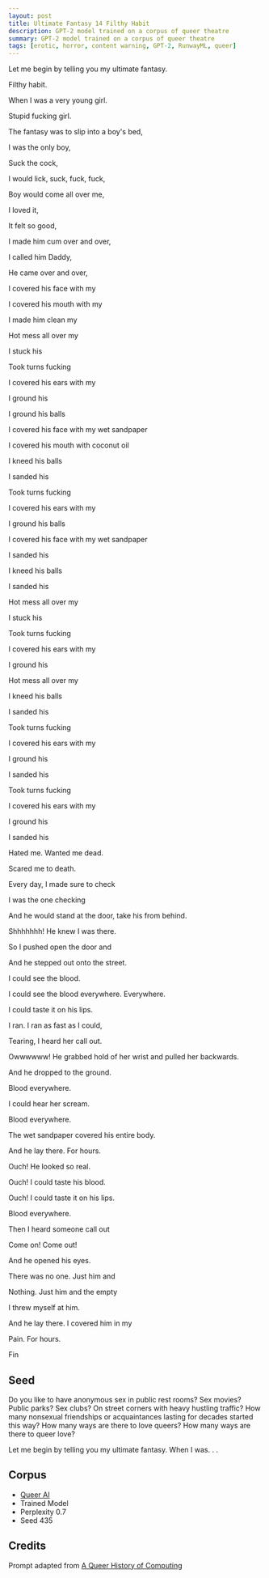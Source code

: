 ```yaml
---
layout: post
title: Ultimate Fantasy 14 Filthy Habit
description: GPT-2 model trained on a corpus of queer theatre
summary: GPT-2 model trained on a corpus of queer theatre
tags: [erotic, horror, content warning, GPT-2, RunwayML, queer]
---
```




Let me begin by telling you my ultimate fantasy.

Filthy habit.

When I was a very young girl.

Stupid fucking girl.

The fantasy was to slip into a boy's bed,

I was the only boy,

Suck the cock,

I would lick, suck, fuck, fuck,

Boy would come all over me,

I loved it,

It felt so good,

I made him cum over and over,

I called him Daddy,

He came over and over,

I covered his face with my

I covered his mouth with my

I made him clean my

Hot mess all over my

I stuck his

Took turns fucking

I covered his ears with my

I ground his

I ground his balls

I covered his face with my wet sandpaper

I covered his mouth with coconut oil

I kneed his balls

I sanded his

Took turns fucking

I covered his ears with my

I ground his balls

I covered his face with my wet sandpaper

I sanded his

I kneed his balls

I sanded his

Hot mess all over my

I stuck his

Took turns fucking

I covered his ears with my

I ground his

Hot mess all over my

I kneed his balls

I sanded his

Took turns fucking

I covered his ears with my

I ground his

I sanded his

Took turns fucking

I covered his ears with my

I ground his

I sanded his

Hated me. Wanted me dead.

Scared me to death.

Every day, I made sure to check

I was the one checking

And he would stand at the door, take his from behind.

Shhhhhhh! He knew I was there.

So I pushed open the door and

And he stepped out onto the street.

I could see the blood.

I could see the blood everywhere. Everywhere.

I could taste it on his lips.

I ran. I ran as fast as I could,

Tearing, I heard her call out.

Owwwwww! He grabbed hold of her wrist and pulled her backwards.

And he dropped to the ground.

Blood everywhere.

I could hear her scream.

Blood everywhere.

The wet sandpaper covered his entire body.

And he lay there. For hours.

Ouch! He looked so real.

Ouch! I could taste his blood.

Ouch! I could taste it on his lips.

Blood everywhere.

Then I heard someone call out

Come on! Come out!

And he opened his eyes.

There was no one. Just him and

Nothing. Just him and the empty

I threw myself at him.

And he lay there. I covered him in my

Pain. For hours.

Fin

## Seed

Do you like to have anonymous sex in public rest rooms? Sex movies? Public parks? Sex clubs? On street corners with heavy hustling traffic? How many nonsexual friendships or acquaintances lasting for decades started this way? How many ways are there to love queers? How many ways are there to queer love?

Let me begin by telling you my ultimate fantasy. When I was. . .

## Corpus

- [Queer AI](/queerai)
- Trained Model
- Perplexity 0.7
- Seed 435

## Credits

Prompt adapted from [A Queer History of Computing](https://rhizome.org/editorial/2013/feb/19/queer-computing-1/)
